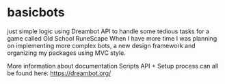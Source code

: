# basicbots
just simple logic using Dreambot API to handle some tedious tasks for a game called Old School RuneScape 
When I have more time I was planning on implementing more complex bots, a new design framework and organizing my packages using MVC style.

More information about documentation Scripts API + Setup process can all be found here: https://dreambot.org/


